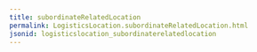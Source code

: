 ```yaml
---
title: subordinateRelatedLocation
permalink: LogisticsLocation.subordinateRelatedLocation.html
jsonid: logisticslocation_subordinaterelatedlocation
---
```

